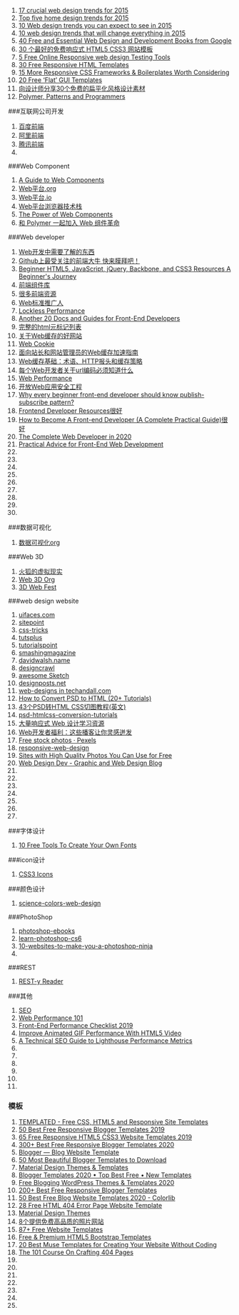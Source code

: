1. [17 crucial web design trends for 2015](https://econsultancy.com/blog/65898-17-crucial-web-design-trends-for-2015 "")
2. [Top five home design trends for 2015](http://www.zillow.com/blog/top-home-design-trends-2015-166522/ "")
3. [10 Web design trends you can expect to see in 2015](http://thenextweb.com/dd/2015/01/02/10-web-design-trends-can-expect-see-2015/ "")
4. [10 web design trends that will change everything in 2015](http://www.creativebloq.com/web-design/hottest-trends-2015-11513980 "")
2. [40 Free and Essential Web Design and Development Books from Google](http://speckyboy.com/2009/07/06/40-free-and-essential-web-design-and-development-books-from-google/ "")
3. [30 个最好的免费响应式 HTML5 CSS3 网站模板](http://www.open-open.com/news/view/1f61b93 "")
4. [5 Free Online Responsive web design Testing Tools](http://www.bloggeroutline.com/5-free-responsive-web-design-testing-tools/?utm_source=taboola&utm_medium=idg-infoworld "")
4. [30 Free Responsive HTML Templates](http://speckyboy.com/2014/03/07/30-free-responsive-html-templates/ "")
5. [15 More Responsive CSS Frameworks & Boilerplates Worth Considering](http://speckyboy.com/2012/08/21/15-more-responsive-css-frameworks-boilerplates-worth-considering/"")
6. [20 Free ‘Flat’ GUI Templates](http://speckyboy.com/2013/04/03/flat-gui-templates/"")
7. [向设计师分享30个免费的扁平化风格设计素材](http://www.admin10000.com/document/2680.html "")
8. [Polymer, Patterns and Programmers](http://www.sitepoint.com/radar-week-polymer-patterns-programmers/ "")

###互联网公司开发
1. [百度前端]("")
2. [阿里前端]("")
1. [腾讯前端](http://www.alloyteam.com/ "")
2. []("")

###Web Component
1. [A Guide to Web Components](https://css-tricks.com/modular-future-web-components/ "")
2. [Web平台.org](https://www.webplatform.org/ "Web平台")
3. [Web平台.io](http://webplatform.io/ "Web平台")
4. [Web平台浏览器技术栈](https://platform.html5.org/ "Web平台浏览器技术栈")
5. [The Power of Web Components](https://hacks.mozilla.org/2018/11/the-power-of-web-components/)
6. [和 Polymer 一起加入 Web 组件革命](https://www.ibm.com/developerworks/cn/web/wa-polymer/)

###Web developer
1. [Web开发中需要了解的东西](http://coolshell.cn/articles/6043.html "")
1. [Github上最受关注的前端大牛 快来膜拜吧！](http://www.admin10000.com/document/4856.html "")
2. [Beginner HTML5, JavaScript, jQuery, Backbone, and CSS3 Resources
A Beginner's Journey](http://www.elijahmanor.com/beginner-html5-javascript-jquery-backbone-and-css3-resources/ "")
2. [前端组件库](https://github.com/JingwenTian/awesome-frontend "")
2. [很多前端资源](http://www.webresourcesdepot.com/ "")
3. [Web标准推广人](http://meyerweb.com/ "")
1. [Lockless Performance](http://locklessinc.com/ "")
2. [Another 20 Docs and Guides for Front-End Developers](http://www.sitepoint.com/another-20-docs-guides-front-end-developers/ "")
3. [完整的html元标记列表](http://code.lancepollard.com/complete-list-of-html-meta-tags/ "")
3. [关于Web缓存的好网站](http://www.web-caching.com/ "")
4. [Web Cookie](http://cookiecontroller.com/ "")
3. [面向站长和网站管理员的Web缓存加速指南](https://www.mnot.net/cache_docs/ "")
4. [Web缓存基础：术语、HTTP报头和缓存策略](https://linux.cn/article-5456-qqmail.html "")
4. [每个Web开发者关于url编码必须知道什么](http://blog.lunatech.com/2009/02/03/what-every-web-developer-must-know-about-url-encoding "What every web developer must know about URL encoding")
5. [Web Performance](http://calendar.perfplanet.com/2014/ "")
6. [开放Web应用安全工程](https://www.owasp.org/index.php/Main_Page "Open Web Application Security Project (OWASP)")
2. [Why every beginner front-end developer should know publish-subscribe pattern?](https://medium.com/m/global-identity?redirectUrl=https%3A%2F%2Fitnext.io%2Fwhy-every-beginner-front-end-developer-should-know-publish-subscribe-pattern-72a12cd68d44 "")
2. [Frontend Developer Resources很好](https://dev.to/nickytonline/frontend-developer-resources-246j "")
2. [How to Become A Front-end Developer (A Complete Practical Guide)很好](https://dev.to/syakirurahman/how-to-become-a-front-end-developer-a-complete-practial-guide-3nfb  "")
2. [The Complete Web Developer in 2020](https://dev.to/codesandtags/the-complete-web-developer-in-2020-321a "")
2. [Practical Advice for Front-End Web Development](https://medium.com/javascript-in-plain-english/practical-advice-for-front-end-web-development-8789b3c94289 "")
2. []("")
2. []("")
2. []("")
2. []("")
2. []("")
2. []("")
2. []("")
2. []("")
2. []("")

###数据可视化
1. [数据可视化org](http://visualizing.org/ "")

###Web 3D
1. [火狐的虚拟现实](http://mozvr.com/ "")
2. [Web 3D Org](http://www.web3d.org/ "")
1. [3D Web Fest](http://blog.siliconpublishing.com/2015/05/3d-web-fest/ "")

###web design website
1. [uifaces.com](http://uifaces.com/ "")
1. [sitepoint](http://www.sitepoint.com/ "")
2. [css-tricks](http://css-tricks.com/ "")
3. [tutsplus](http://tutsplus.com/ "")
4. [tutorialspoint](http://www.tutorialspoint.com/index.htm "")
3. [smashingmagazine](http://www.smashingmagazine.com/ "")
4. [davidwalsh.name](http://davidwalsh.name/ "")
5. [designcrawl](http://www.designcrawl.com/ "")
6. [awesome Sketch](https://github.com/diessica/awesome-sketch "")
7. [designposts.net](http://designposts.net/ "")
8. [web-designs in techandall.com](http://www.techandall.com/category/web-designs/ "")
9. [How to Convert PSD to HTML (20+ Tutorials)](http://www.web3mantra.com/2011/04/05/how-to-convert-psd-to-html-20-tutorials/ "")
10. [43个PSD转HTML CSS切图教程(英文)](http://www.poluoluo.com/jzxy/201311/251898.html "")
11. [psd-htmlcss-conversion-tutorials](http://www.1stwebdesigner.com/psd-htmlcss-conversion-tutorials/ "")
12. [大量响应式 Web 设计学习资源](https://bradfrost.github.io/this-is-responsive/resources.html"")
13. [Web开发者福利：这些播客让你灵感迸发](http://mdsa.51cto.com/art/201504/471175_all.htm "")
14. [Free stock photos · Pexels](https://www.pexels.com/)
15. [responsive-web-design](https://alistapart.com/article/responsive-web-design/)
1. [Sites with High Quality Photos You Can Use for Free](https://css-tricks.com/sites-with-high-quality-photos-you-can-use-for-free/)
1. [Web Design Dev - Graphic and Web Design Blog](https://www.webdesigndev.com/)
1. []()
1. []()
1. []()
1. []()
1. []()
1. []()
1. []()

###字体设计
1. [10 Free Tools To Create Your Own Fonts
](http://beebom.com/2015/02/free-tools-to-create-your-own-fonts "")

###icon设计
1. [CSS3 Icons](http://www.uiplayground.in/css3-icons/ "")

###颜色设计
1. [science-colors-web-design](http://www.1stwebdesigner.com/science-colors-web-design/ "")


###PhotoShop
1. [photoshop-ebooks](http://www.freebookcentre.net/graphics-design-books/photoshop-ebooks-download.html "")
1. [learn-photoshop-cs6](http://tv.adobe.com/show/learn-photoshop-cs6/ "")
1. [10-websites-to-make-you-a-photoshop-ninja](http://www.makeuseof.com/tag/10-websites-to-make-you-a-photoshop-ninja/ "")
1. [](http://1095.unsplash.com/)

###REST
1. [REST-y Reader](http://www.infoq.com/articles/rest-reading-list "")

###其他
1. [SEO](https://9elements.com/seo-cheat-sheet/?ref=devawesome.io)
2. [Web Performance 101](https://3perf.com/talks/web-perf-101/)
3. [Front-End Performance Checklist 2019](https://www.smashingmagazine.com/2019/01/front-end-performance-checklist-2019-pdf-pages/)
4. [Improve Animated GIF Performance With HTML5 Video](https://www.smashingmagazine.com/2018/11/gif-to-video/)
1. [A Technical SEO Guide to Lighthouse Performance Metrics](https://www.searchenginejournal.com/a-technical-seo-guide-to-lighthouse-performance-metrics/292703/)
1. []()
1. []()
1. []()
1. []()
1. []()
1. []()

### 模板
1. [TEMPLATED - Free CSS, HTML5 and Responsive Site Templates](https://templated.co/)
1. [50 Best Free Responsive Blogger Templates 2019](https://designseer.com/best-free-blogger-templates/)
1. [65 Free Responsive HTML5 CSS3 Website Templates 2019](https://designseer.com/free-responsive-html5-css3-templates/)
1. [300+ Best Free Responsive Blogger Templates 2020](https://cssauthor.com/responsive-blogger-templates/)
1. [Blogger — Blog Website Template](https://w3layouts.com/blogger-blogging-category-flat-bootstrap-responsive-web-template/)
1. [50 Most Beautiful Blogger Templates to Download](https://www.hongkiat.com/blog/50-most-beautiful-blogger-templates/)
1. [Material Design Themes & Templates](http://materialdesignblog.com/themes-templates/)
1. [Blogger Templates 2020 • Top Best Free • New Templates](https://gooyaabitemplates.com/)
1. [Free Blogging WordPress Themes & Templates 2020](https://justfreethemes.com/themes/blogging/)
1. [200+ Best Free Responsive Blogger Templates](https://cssauthor.com/free-responsive-blogger-templates/)
1. [50 Best Free Blog Website Templates 2020 - Colorlib](https://colorlib.com/wp/cat/blog/)
1. [28 Free HTML 404 Error Page Website Template](https://freshdesignweb.com/free-404-error-page-template/)
1. [Material Design Themes](https://materialdesignthemes.com/)
1. [8个提供免费高品质的照片网站](https://www.shejidaren.com/quality-free-photos-for-designer.html)
1. [87+ Free Website Templates](https://www.zerotheme.com/free-website-templates)
1. [Free & Premium HTML5 Bootstrap Templates](https://freehtml5.co/)
1. [20 Best Muse Templates for Creating Your Website Without Coding](https://www.webdesigndev.com/best-muse-templates/)
1. [The 101 Course On Crafting 404 Pages](https://www.smashingmagazine.com/2018/11/the-101-course-on-crafting-404-pages/)
1. []()
1. []()
1. []()
1. []()
1. []()
1. []()
1. []()

